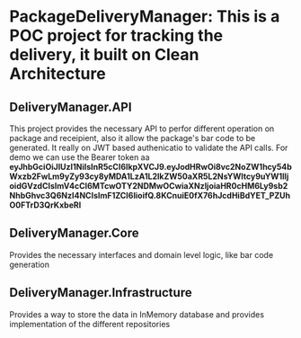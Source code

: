# PackageDeliveryManager: This is a POC project for tracking the delivery, it built on Clean Architecture

## DeliveryManager.API
This project provides the necessary API to perfor different operation on package and receipient, also it allow the package's bar code to be generated. It really on JWT based authenicatio to validate the API calls. For demo we can use the Bearer token aa **eyJhbGciOiJIUzI1NiIsInR5cCI6IkpXVCJ9.eyJodHRwOi8vc2NoZW1hcy54bWxzb2FwLm9yZy93cy8yMDA1LzA1L2lkZW50aXR5L2NsYWltcy9uYW1lIjoidGVzdCIsImV4cCI6MTcwOTY2NDMwOCwiaXNzIjoiaHR0cHM6Ly9sb2NhbGhvc3Q6NzI4NCIsImF1ZCI6IioifQ.8KCnuiE0fX76hJcdHiBdYET_PZUhO0FTrD3QrKxbeRI**

## DeliveryManager.Core
Provides the necessary interfaces and domain level logic, like bar code generation

## DeliveryManager.Infrastructure
Provides a way to store the data in InMemory database and provides implementation of the different repositories
